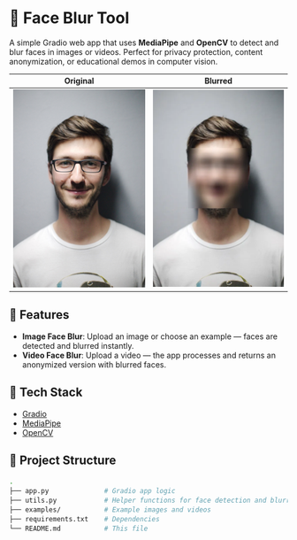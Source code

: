 # 🫣 Face Blur Tool

A simple Gradio web app that uses **MediaPipe** and **OpenCV** to detect and blur faces in images or videos. Perfect for privacy protection, content anonymization, or educational demos in computer vision.

| Original                           | Blurred                          |
|------------------------------------|----------------------------------|
| ![original](examples/testImg.png) | ![stylized](examples/output.webp) |

## 🚀 Features

- **Image Face Blur**: Upload an image or choose an example — faces are detected and blurred instantly.
- **Video Face Blur**: Upload a video — the app processes and returns an anonymized version with blurred faces.

## 🔧 Tech Stack

- [Gradio](https://www.gradio.app/)
- [MediaPipe](https://mediapipe.dev/)
- [OpenCV](https://opencv.org/)

## 📁 Project Structure

```bash
.
├── app.py              # Gradio app logic
├── utils.py            # Helper functions for face detection and blurring
├── examples/           # Example images and videos
├── requirements.txt    # Dependencies
└── README.md           # This file

